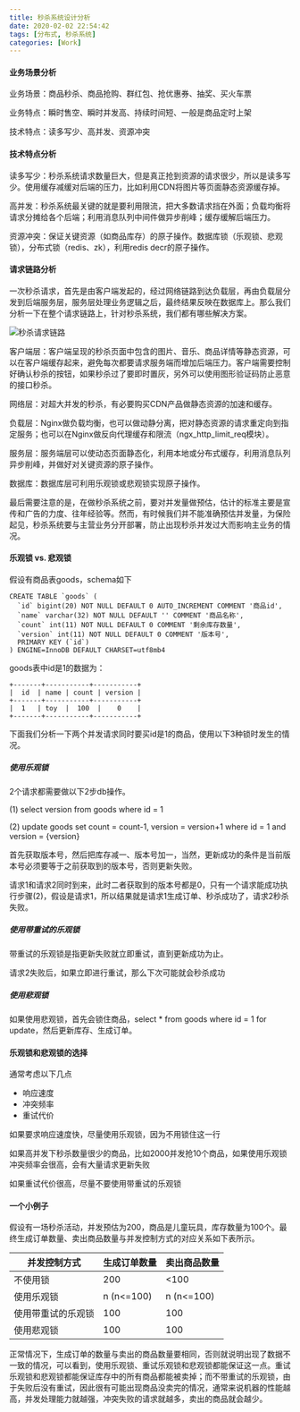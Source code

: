 ```yaml
---
title: 秒杀系统设计分析
date: 2020-02-02 22:54:42
tags: [分布式, 秒杀系统]
categories: [Work]
---
```



#### 业务场景分析

业务场景：商品秒杀、商品抢购、群红包、抢优惠券、抽奖、买火车票

业务特点：瞬时售空、瞬时并发高、持续时间短、一般是商品定时上架

技术特点：读多写少、高并发、资源冲突

#### 技术特点分析

读多写少：秒杀系统请求数量巨大，但是真正抢到资源的请求很少，所以是读多写少。使用缓存减缓对后端的压力，比如利用CDN将图片等页面静态资源缓存掉。

高并发：秒杀系统最关键的就是要利用限流，把大多数请求挡在外面；负载均衡将请求分摊给各个后端；利用消息队列中间件做异步削峰；缓存缓解后端压力。

资源冲突：保证关键资源（如商品库存）的原子操作。数据库锁（乐观锁、悲观锁），分布式锁（redis、zk），利用redis decr的原子操作。

#### 请求链路分析

一次秒杀请求，首先是由客户端发起的，经过网络链路到达负载层，再由负载层分发到后端服务层，服务层处理业务逻辑之后，最终结果反映在数据库上。那么我们分析一下在整个请求链路上，针对秒杀系统，我们都有哪些解决方案。

![秒杀请求链路](请求链路分析.png)

客户端层：客户端呈现的秒杀页面中包含的图片、音乐、商品详情等静态资源，可以在客户端缓存起来，避免每次都要请求服务端而增加后端压力。客户端需要控制好确认秒杀的按钮，如果秒杀过了要即时置灰，另外可以使用图形验证码防止恶意的接口秒杀。

网络层：对超大并发的秒杀，有必要购买CDN产品做静态资源的加速和缓存。

负载层：Nginx做负载均衡，也可以做动静分离，把对静态资源的请求重定向到指定服务；也可以在Nginx做反向代理缓存和限流（ngx_http_limit_req模块）。

服务层：服务端层可以使动态页面静态化，利用本地或分布式缓存，利用消息队列异步削峰，并做好对关键资源的原子操作。

数据库：数据库层可利用乐观锁或悲观锁实现原子操作。

最后需要注意的是，在做秒杀系统之前，要对并发量做预估，估计的标准主要是宣传和广告的力度、往年经验等。然而，有时候我们并不能准确预估并发量，为保险起见，秒杀系统要与主营业务分开部署，防止出现秒杀并发过大而影响主业务的情况。

#### 乐观锁 vs. 悲观锁

假设有商品表goods，schema如下

```mysql
CREATE TABLE `goods` (
  `id` bigint(20) NOT NULL DEFAULT 0 AUTO_INCREMENT COMMENT '商品id',
  `name` varchar(32) NOT NULL DEFAULT '' COMMENT '商品名称',
  `count` int(11) NOT NULL DEFAULT 0 COMMENT '剩余库存数量',
  `version` int(11) NOT NULL DEFAULT 0 COMMENT '版本号',
  PRIMARY KEY (`id`)
) ENGINE=InnoDB DEFAULT CHARSET=utf8mb4
```

goods表中id是1的数据为：

```mysql
+-------+-----------+-----------+
|  id  | name | count | version |
+-------+-----------+-----------+
|  1   | toy  |  100  |    0    |
+-------+-----------+-----------+
```

下面我们分析一下两个并发请求同时要买id是1的商品，使用以下3种锁时发生的情况。

##### 使用乐观锁

2个请求都需要做以下2步db操作。

(1) select version from goods where id = 1

(2) update goods set count = count-1, version = version+1 where id = 1 and version = {version}

首先获取版本号，然后把库存减一、版本号加一，当然，更新成功的条件是当前版本号必须要等于之前获取到的版本号，否则更新失败。

请求1和请求2同时到来，此时二者获取到的版本号都是0，只有一个请求能成功执行步骤(2)，假设是请求1，所以结果就是请求1生成订单、秒杀成功了，请求2秒杀失败。

##### 使用带重试的乐观锁

带重试的乐观锁是指更新失败就立即重试，直到更新成功为止。

请求2失败后，如果立即进行重试，那么下次可能就会秒杀成功

##### 使用悲观锁

如果使用悲观锁，首先会锁住商品，select * from goods where id = 1 for update，然后更新库存、生成订单。

#### 乐观锁和悲观锁的选择

通常考虑以下几点

- 响应速度
- 冲突频率
- 重试代价

如果要求响应速度快，尽量使用乐观锁，因为不用锁住这一行

如果高并发下秒杀数量很少的商品，比如2000并发抢10个商品，如果使用乐观锁冲突频率会很高，会有大量请求更新失败

如果重试代价很高，尽量不要使用带重试的乐观锁

#### 一个小例子

假设有一场秒杀活动，并发预估为200，商品是儿童玩具，库存数量为100个。最终生成订单数量、卖出商品数量与并发控制方式的对应关系如下表所示。

| 并发控制方式       | 生成订单数量 | 卖出商品数量 |
| ------------------ | ------------ | ------------ |
| 不使用锁           | 200          | <100         |
| 使用乐观锁         | n (n<=100)   | n (n<=100)   |
| 使用带重试的乐观锁 | 100          | 100          |
| 使用悲观锁         | 100          | 100          |

正常情况下，生成订单的数量与卖出的商品数量要相同，否则就说明出现了数据不一致的情况，可以看到，使用乐观锁、重试乐观锁和悲观锁都能保证这一点。重试乐观锁和悲观锁都能保证库存中的所有商品都能被卖掉；而不带重试的乐观锁，由于失败后没有重试，因此很有可能出现商品没卖完的情况，通常来说机器的性能越高，并发处理能力就越强，冲突失败的请求就越多，卖出的商品就会越少。